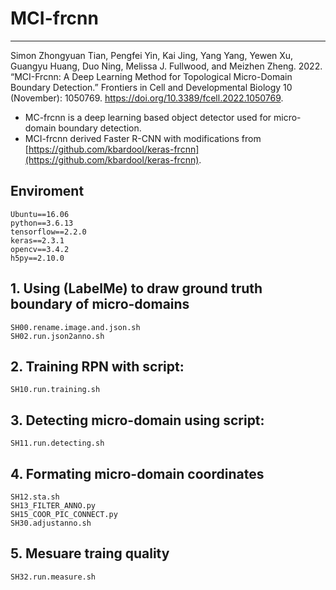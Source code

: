 # MCI-frcnn

***

Simon Zhongyuan Tian, Pengfei Yin, Kai Jing, Yang Yang, Yewen Xu, Guangyu Huang, Duo Ning, Melissa J. Fullwood, and Meizhen Zheng. 2022. “MCI-Frcnn: A Deep Learning Method for Topological Micro-Domain Boundary Detection.” Frontiers in Cell and Developmental Biology 10 (November): 1050769. https://doi.org/10.3389/fcell.2022.1050769.


* MC-frcnn is a deep learning based object detector used for micro-domain boundary detection.
* MCI-frcnn derived Faster R-CNN with modifications from  [https://github.com/kbardool/keras-frcnn](https://github.com/kbardool/keras-frcnn).


## Enviroment
```
Ubuntu==16.06
python==3.6.13
tensorflow==2.2.0
keras==2.3.1
opencv==3.4.2
h5py==2.10.0
```


## 1. Using (LabelMe) to draw ground truth boundary of micro-domains
```
SH00.rename.image.and.json.sh
SH02.run.json2anno.sh
```

## 2. Training RPN with script:
```
SH10.run.training.sh
```
## 3. Detecting micro-domain using script:
```
SH11.run.detecting.sh
```
## 4. Formating micro-domain coordinates
```
SH12.sta.sh
SH13_FILTER_ANNO.py
SH15_COOR_PIC_CONNECT.py
SH30.adjustanno.sh
```

## 5. Mesuare traing quality
```
SH32.run.measure.sh
```
